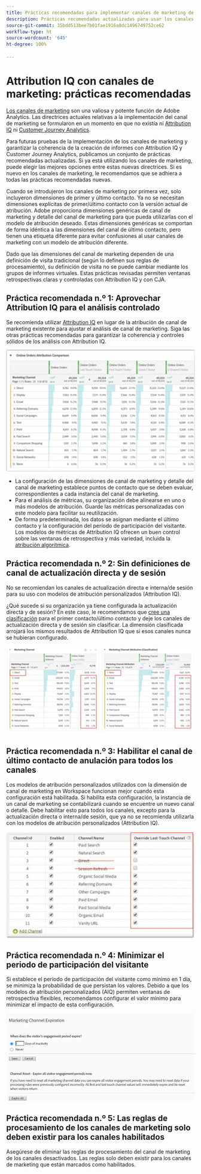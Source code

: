 ```yaml
---
title: Prácticas recomendadas para implementar canales de marketing de Adobe Analytics
description: Prácticas recomendadas actualizadas para usar los canales de marketing con Attribution IQ y Customer Journey Analytics
source-git-commit: 35bdd513bee7b01fae1916a0dc1496749752ce62
workflow-type: ht
source-wordcount: '645'
ht-degree: 100%

---
```



# Attribution IQ con canales de marketing: prácticas recomendadas

[Los canales de marketing](/help/components/c-marketing-channels/c-getting-started-mchannel.md) son una valiosa y potente función de Adobe Analytics. Las directrices actuales relativas a la implementación del canal de marketing se formularon en un momento en que no existía ni [Attribution IQ](https://experienceleague.adobe.com/docs/analytics/analyze/analysis-workspace/attribution/overview.html?lang=es#analysis-workspace) ni [Customer Journey Analytics](https://experienceleague.adobe.com/docs/analytics-platform/using/cja-usecases/marketing-channels.html?lang=es#cja-usecases).

Para futuras pruebas de la implementación de los canales de marketing y garantizar la coherencia de la creación de informes con Attribution IQ y Customer Journey Analytics, publicamos un conjunto de prácticas recomendadas actualizadas. Si ya está utilizando los canales de marketing, puede elegir las mejores opciones entre estas nuevas directrices. Si es nuevo en los canales de marketing, le recomendamos que se adhiera a todas las prácticas recomendadas nuevas.

Cuando se introdujeron los canales de marketing por primera vez, solo incluyeron dimensiones de primer y último contacto. Ya no se necesitan dimensiones explícitas de primer/último contacto con la versión actual de atribución. Adobe proporciona dimensiones genéricas de canal de marketing y detalle del canal de marketing para que pueda utilizarlas con el modelo de atribución deseado. Estas dimensiones genéricas se comportan de forma idéntica a las dimensiones del canal de último contacto, pero tienen una etiqueta diferente para evitar confusiones al usar canales de marketing con un modelo de atribución diferente.

Dado que las dimensiones del canal de marketing dependen de una definición de visita tradicional (según lo definen sus reglas de procesamiento), su definición de visita no se puede cambiar mediante los grupos de informes virtuales. Estas prácticas revisadas permiten ventanas retrospectivas claras y controladas con Attribution IQ y con CJA.

## Práctica recomendada n.º 1: Aprovechar Attribution IQ para el análisis controlado

Se recomienda utilizar [Attribution IQ](https://experienceleague.adobe.com/docs/analytics/analyze/analysis-workspace/attribution/overview.html?lang=es#analysis-workspace) en lugar de la atribución de canal de marketing existente para ajustar el análisis de canal de marketing. Siga las otras prácticas recomendadas para garantizar la coherencia y controles sólidos de los análisis con Attribution IQ.

![](assets/attribution.png)

* La configuración de las dimensiones de canal de marketing y detalle del canal de marketing establece puntos de contacto que se deben evaluar, correspondientes a cada instancia del canal de marketing.
* Para el análisis de métricas, su organización debe alinearse en uno o más modelos de atribución. Guarde las métricas personalizadas con este modelo para facilitar su reutilización.
* De forma predeterminada, los datos se asignan mediante el último contacto y la configuración del período de participación del visitante. Los modelos de métricas de Attribution IQ ofrecen un buen control sobre las ventanas de retrospectiva y más variedad, incluida la [atribución algorítmica](https://experienceleague.adobe.com/docs/analytics/analyze/analysis-workspace/attribution/algorithmic.html?lang=es#analysis-workspace).

## Práctica recomendada n.º 2: Sin definiciones de canal de actualización directa y de sesión

No se recomiendan los canales de actualización directa e interna/de sesión para su uso con modelos de atribución personalizados (Attribution IQ).

¿Qué sucede si su organización ya tiene configurada la actualización directa y de sesión? En este caso, le recomendamos que [cree una clasificación](https://experienceleague.adobe.com/docs/analytics/components/marketing-channels/classifictions-mchannel.html?lang=es) para el primer contacto/último contacto y deje los canales de actualización directa y de sesión sin clasificar. La dimensión clasificada arrojará los mismos resultados de Attribution IQ que si esos canales nunca se hubieran configurado.

![](assets/direct-session-refresh.png)

## Práctica recomendada n.º 3: Habilitar el canal de último contacto de anulación para todos los canales

Los modelos de atribución personalizados utilizados con la dimensión de canal de marketing en Workspace funcionan mejor cuando esta configuración está habilitada. Si habilita esta configuración, la instancia de un canal de marketing se contabilizará cuando se encuentre un nuevo canal o detalle. Debe habilitar esto para todos los canales, excepto para la actualización directa o interna/de sesión, que ya no se recomienda utilizarla con los modelos de atribución personalizados (Attribution IQ).

![](assets/override.png)

## Práctica recomendada n.º 4: Minimizar el periodo de participación del visitante

Si establece el período de participación del visitante como mínimo en 1 día, se minimiza la probabilidad de que persistan los valores. Debido a que los modelos de atribución personalizados (AIQ) permiten ventanas de retrospectiva flexibles, recomendamos configurar el valor mínimo para minimizar el impacto de esta configuración.

![](assets/expiration.png)

## Práctica recomendada n.º 5: Las reglas de procesamiento de los canales de marketing solo deben existir para los canales habilitados

Asegúrese de eliminar las reglas de procesamiento del canal de marketing de los canales desactivados. Las reglas solo deben existir para los canales de marketing que están marcados como habilitados.
